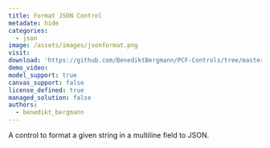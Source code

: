 ```yaml
---
title: Format JSON Control
metadate: hide
categories:
  - json
image: /assets/images/jsonformat.png
visit: 
download: 'https://github.com/BenediktBergmann/PCF-Controls/tree/master/FormatJSONControl'
demo_video: 
model_support: true
canvas_support: false
license_defined: true
managed_solution: false
authors:
  - benedikt_bergmann
---
```


A control to format a given string in a multiline field to JSON.
